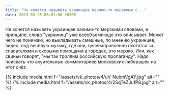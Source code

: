 ```yaml
---
title: "Не хочется называть украинцев какими-то мерзкими с..."
date: 2023-03-25 06:01:00 +0300
---
```


Не хочется называть украинцев какими-то мерзкими словами, в принципе, слово "украинец" уже всеобъемлюще это описывает.
Может чего не понимаю, но выкладывать смешные, по мнению украинцев, видео, под весёлую музыку, где они, целенаправленно охотятся за спасателями и скорыми помощами в городах, это мерзко. Или, как свиньи говорят, "мы так троллим российскую пропаганду".
Надо поискать что ахуительных комментариев московских либерашек на этот счёт.


{% include media.html f="/assets/vk_photos/4/uV-NubmVgAY.jpg" alt="" %}
{% include media.html f="/assets/vk_photos/4/2SqTeZJufP8.jpg" alt="" %}
